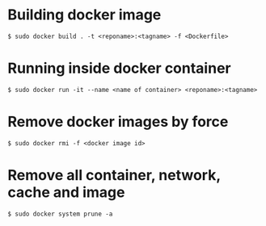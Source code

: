 # Building docker image
```
$ sudo docker build . -t <reponame>:<tagname> -f <Dockerfile>
```  
  
# Running inside docker container  

```
$ sudo docker run -it --name <name of container> <reponame>:<tagname>
```  
  
# Remove docker images by force  

```
$ sudo docker rmi -f <docker image id>
```  

# Remove all container, network, cache and image
```
$ sudo docker system prune -a
```